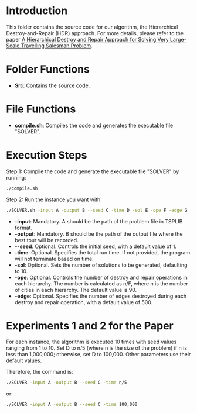 # Introduction

This folder contains the source code for our algorithm, the Hierarchical Destroy-and-Repair (HDR) approach. For more details, please refer to the paper [A Hierarchical Destroy and Repair Approach for Solving Very Large-Scale Travelling Salesman Problem](https://arxiv.org/abs/2308.04639).

# Folder Functions

- **Src**: Contains the source code.

# File Functions

- **compile.sh**: Compiles the code and generates the executable file "SOLVER".

# Execution Steps

Step 1: Compile the code and generate the executable file "SOLVER" by running:

```bash
./compile.sh
```

Step 2: Run the instance you want with:

```bash
./SOLVER.sh -input A -output B --seed C -time D -sol E -ope F -edge G
```

- **-input**: Mandatory. A should be the path of the problem file in TSPLIB format.
- **-output**: Mandatory. B should be the path of the output file where the best tour will be recorded.
- **--seed**: Optional. Controls the initial seed, with a default value of 1.
- **-time**: Optional. Specifies the total run time. If not provided, the program will not terminate based on time.
- **-sol**: Optional. Sets the number of solutions to be generated, defaulting to 10.
- **-ope**: Optional. Controls the number of destroy and repair operations in each hierarchy. The number is calculated as n/F, where n is the number of cities in each hierarchy. The default value is 90.
- **-edge**: Optional. Specifies the number of edges destroyed during each destroy and repair operation, with a default value of 500.

# Experiments 1 and 2 for the Paper

For each instance, the algorithm is executed 10 times with seed values ranging from 1 to 10. Set D to n/5 (where n is the size of the problem) if n is less than 1,000,000; otherwise, set D to 100,000. Other parameters use their default values.

Therefore, the command is:

```bash
./SOLVER -input A -output B --seed C -time n/5
```

or:

```bash
./SOLVER -input A -output B --seed C -time 100,000
```
